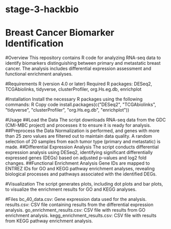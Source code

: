 # stage-3-hackbio
# **Breast Cancer Biomarker Identification**
#Overview
This repository contains R code for analyzing RNA-seq data to identify biomarkers distinguishing between primary and metastatic breast cancer. The analysis includes differential expression assessment and functional enrichment analyses.

#Requirements
R (version 4.0 or later)
Required R packages: DESeq2, TCGAbiolinks, tidyverse, clusterProfiler, org.Hs.eg.db, enrichplot

#Installation
Install the necessary R packages using the following commands:
R
Copy code
install.packages(c("DESeq2", "TCGAbiolinks", "tidyverse", "clusterProfiler", "org.Hs.eg.db", "enrichplot"))

#Usage
##Load the Data
The script downloads RNA-seq data from the GDC (CMI-MBC project) and processes it to ensure it is ready for analysis.
##Preprocess the Data
Normalization is performed, and genes with more than 25 zero values are filtered out to maintain data quality. A random selection of 20 samples from each tumor type (primary and metastatic) is made.
##Differential Expression Analysis
The script conducts differential expression analysis using DESeq2, identifying significant differentially expressed genes (DEGs) based on adjusted p-values and log2 fold changes.
##Functional Enrichment Analysis
Gene IDs are mapped to ENTREZ IDs for GO and KEGG pathway enrichment analyses, revealing biological processes and pathways associated with the identified DEGs.

#Visualization
The script generates plots, including dot plots and bar plots, to visualize the enrichment results for GO and KEGG analyses.

#Files
bc_40_data.csv: Gene expression data used for the analysis.
results.csv: CSV file containing results from the differential expression analysis.
go_enrichment_results.csv: CSV file with results from GO enrichment analysis.
kegg_enrichment_results.csv: CSV file with results from KEGG pathway enrichment analysis.
